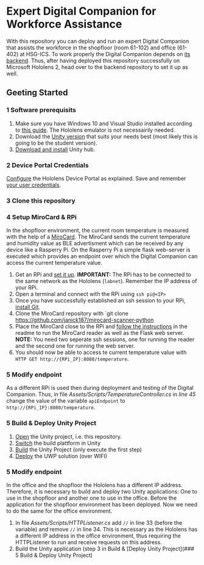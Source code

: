 # Expert Digital Companion for Workforce Assistance

With this repository you can deploy and run an expert Digital Companion that assists the workforce in the shopfloor (room 61-102) and office (61-402) at HSG-ICS.
To work properly the Digital Companion depends on [its backend](https://github.com/Interactions-HSG/21-MT-JanickSpirig-DC-Holo). Thus, after having deployed this repository successfully on Microsoft Hololens 2, head over to the backend repository to set it up as well.

## Geeting Started

### 1 Software prerequisits
1. Make sure you have Windows 10 and Visual Studio installed according to [this guide](https://docs.microsoft.com/en-us/windows/mixed-reality/develop/install-the-tools#installation-checklist). The Hololens emulator is not necessairily needed.
2. Download the [Unity version](https://store.unity.com/#plans-individual) that suits your needs best (most likely this is going to be the student version).
3. [Download and install](https://public-cdn.cloud.unity3d.com/hub/prod/UnityHubSetup.dmg?_gl=1*m6afp9*_ga*MTUxNTA1NjAyNC4xNjI4Nzc5NDU0*_ga_1S78EFL1W5*MTYyODc3OTQ1NC4xLjEuMTYyODc3OTU5My41MA..&_ga=2.123804106.1133258571.1628779454-1515056024.1628779454) Unity hub.

### 2 Device Portal Credentials
[Configure](https://docs.microsoft.com/en-us/windows/mixed-reality/develop/platform-capabilities-and-apis/using-the-windows-device-portal) the Hololens Device Portal as explained. Save and remember [your user credentials](https://docs.microsoft.com/en-us/windows/mixed-reality/develop/platform-capabilities-and-apis/using-the-windows-device-portal#creating-a-username-and-password).

### 3 Clone this repository

### 4 Setup MiroCard & RPi
In the shopfloor environment, the current room temperature is measured with the help of a [MiroCard](https://mirocard.swiss). The MiroCard sends the current temperature and humidity value as BLE advertisment which can be received by any device like a Rasperry Pi. On the Rasperry Pi a simple flask web-server is executed which provides an endpoint over which the Digital Companion can access the current temperature value.
1. Get an RPi and [set it up](https://community.wia.io/d/11-how-to-set-up-a-raspberry-pi-without-an-external-monitor-or-keyboard). **IMPORTANT:** The RPi has to be connected to the same network as the Hololens (`labnet`). Remember the IP address of your RPi.
2. Open a terminal and connect with the RPi using `ssh pi@<IP>`
3. Once you have successfully established an ssh session to your RPi, [install Git](https://www.atlassian.com/git/tutorials/install-git#linux).
4. Clone the MiroCard repository with `git clone https://github.com/janick187/mirocard-scanner-python
5. Place the MiroCard close to the RPi and [follow the instructions](https://github.com/janick187/mirocard-scanner-python) in the readme to run the MiroCard reader as well as the Flask web server. **NOTE:** You need two seperate ssh sessions, one for running the reader and the second one for running the web server.
6. You should now be able to access te current temperature value with `HTTP GET http://{RPi_IP}:8080/temperature`.

### 5 Modify endpoint
As a different RPi is used then during deployment and testing of the Digital Companion. Thus, in file *Assets/Scripts/TemperatureController.cs* in *line 45* change the value of the variable `apiEndpoint` to `http://{RPi_IP}:8080/temperature`.

### 5 Build & Deploy Unity Project
1. [Open](https://docs.unity3d.com/Manual/GettingStartedOpeningProjects.html) the Unity project, i.e. this repository.
2. [Switch](https://docs.microsoft.com/en-us/windows/mixed-reality/develop/unity/tutorials/mr-learning-base-02?tabs=openxr#switching-the-build-platform) the build plattform in Unity
3. [Build](https://docs.microsoft.com/en-us/windows/mixed-reality/develop/unity/tutorials/mr-learning-base-02?tabs=openxr#1-build-the-unity-project) the Unity Project (only execute the first step)
4. [Deploy](https://docs.microsoft.com/en-us/windows/mixed-reality/develop/platform-capabilities-and-apis/using-visual-studio?tabs=hl2#deploying-a-hololens-app-over-wi-fi) the UWP solution (over WIFI)

### 5 Modify endpoint
In the office and the shopfloor the Hololens has a different IP address. Therefore, it is necessary to build and deploy two Unity applications: One to use in the shopfloor and another one to use in the office. Before the application for the shopfloor environment has been deployed. Now we need to do the same for the office environment.
1. In file *Assets/Scripts/HTTPListener.cs* add `//` in line 33 (before the variable) and remove `//` in line 34. This is necessary as the Hololens has a different IP address in the office environment, thus requiring the HTTPListener to run and receive requests on this address.
2. Build the Unity application (step 3 in Build & [Deploy Unity Project](### 5 Build & Deploy Unity Project)






